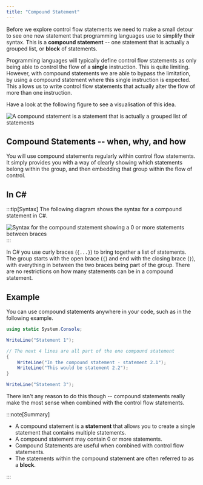 ```yaml
---
title: "Compound Statement"
---
```


Before we explore control flow statements we need to make a small detour to see one new statement that programming languages use to simplify their syntax. This is a **compound statement** -- one statement that is actually a grouped list, or **block** of statements.

Programming languages will typically define control flow statements as only being able to control the flow of a **single** instruction.
This is quite limiting.
However, with compound statements we are able to bypass the limitation, by using a compound statement where this single instruction is expected.
This allows us to write control flow statements that actually alter the flow of more than one instruction.

Have a look at the following figure to see a visualisation of this idea.

![A compound statement is a statement that is actually a grouped list of statements](./images/statement-compound.png "A compound statement is a statement that is actually a grouped list of statements")

## Compound Statements -- when, why, and how

You will use compound statements regularly within control flow statements. It simply provides you with a way of clearly showing which statements belong within the group, and then embedding that group within the flow of control.

## In C#

:::tip[Syntax]
The following diagram shows the syntax for a compound statement in C#.

![Syntax for the compound statement showing a 0 or more statements between braces](./images/compound-statement.png)
:::

In C# you use curly braces (`{...}`) to bring together a list of statements. The group starts with the open brace (`{`) and end with the closing brace (`}`), with everything in between the two braces being part of the group. There are no restrictions on how many statements can be in a compound statement.

## Example

You can use compound statements anywhere in your code, such as in the following example.

```csharp
using static System.Console;

WriteLine("Statement 1");

// The next 4 lines are all part of the one compound statement
{
    WriteLine("In the compound statement - statement 2.1");
    WriteLine("This would be statement 2.2");
}

WriteLine("Statement 3");
```

There isn't any reason to do this though -- compound statements really make the most sense when combined with the control flow statements.

:::note[Summary]

- A compound statement is a **statement** that allows you to create a single statement that contains multiple statements.
- A compound statement may contain 0 or more statements.
- Compound Statements are useful when combined with control flow statements.
- The statements within the compound statement are often referred to as a **block**.

:::
